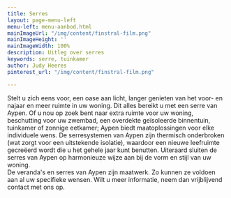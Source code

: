```yaml
---
title: Serres
layout: page-menu-left
menu-left: menu-aanbod.html
mainImageUrl: "/img/content/finstral-film.png"
mainImageHeight: ''
mainImageWidth: 100%
description: Uitleg over serres
keywords: serre, tuinkamer
author: Judy Heeres
pinterest_url: "/img/content/finstral-film.png"

---
```

Stelt u zich eens voor, een oase aan licht, langer genieten van het voor- en najaar en meer ruimte in uw woning. Dit alles bereikt u met een serre van Aypen. Of u nou op zoek bent naar extra ruimte voor uw woning, beschutting voor uw zwembad, een overdekte geïsoleerde binnentuin, tuinkamer of zonnige eetkamer; Aypen biedt maatoplossingen voor elke individuele wens.
De serresystemen van Aypen zijn thermisch onderbroken (wat zorgt voor een uitstekende isolatie), waardoor een nieuwe leefruimte gecreëerd wordt die u het gehele jaar kunt benutten. Uiteraard sluiten de serres van Aypen op harmonieuze wijze aan bij de vorm en stijl van uw woning.  
De veranda's en serres van Aypen zijn maatwerk. Zo kunnen ze voldoen aan al uw specifieke wensen.
Wilt u meer informatie, neem dan vrijblijvend contact met ons op.